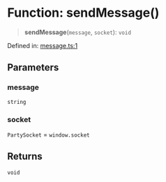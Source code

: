 # Function: sendMessage()

> **sendMessage**(`message`, `socket`): `void`

Defined in: [message.ts:1](https://github.com/benallfree/lab13/blob/9ac0af7da9640b4b5437ad34793eec1f82ae6b92/sdk/src/online/message.ts#L1)

## Parameters

### message

`string`

### socket

`PartySocket` = `window.socket`

## Returns

`void`
